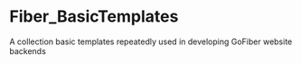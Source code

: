 # Fiber_BasicTemplates
A collection basic templates repeatedly used in developing GoFiber website backends
